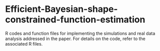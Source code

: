 # Efficient-Bayesian-shape-constrained-function-estimation

R codes and function files for implementing the simulations and real data analysis addressed in the paper.
For details on the code, refer to the associated R files.
